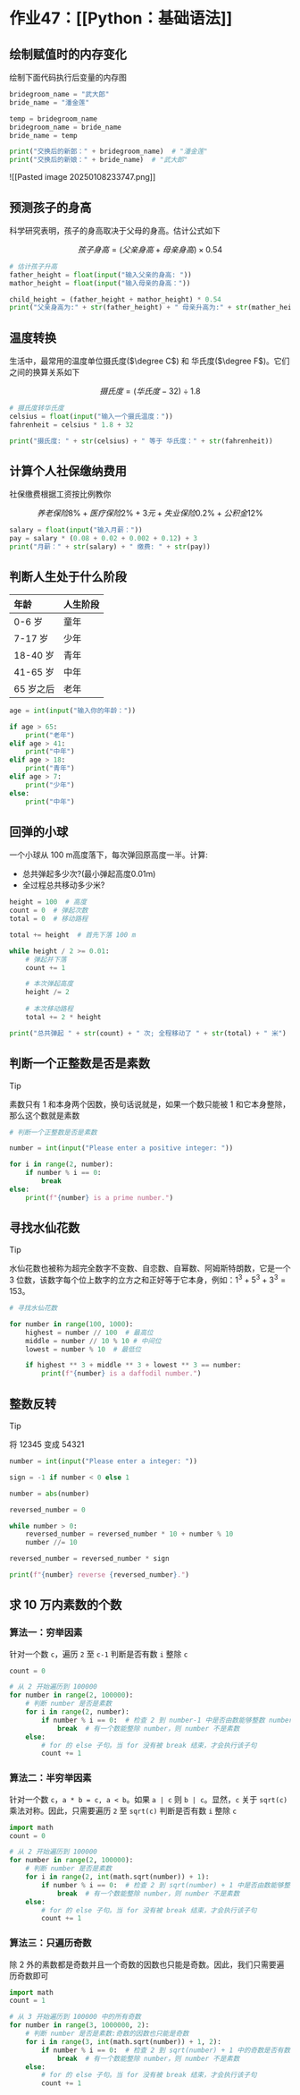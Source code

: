# 作业47：[[Python：基础语法]]


## 绘制赋值时的内存变化

绘制下面代码执行后变量的内存图

```python
bridegroom_name = "武大郎"
bride_name = "潘金莲"

temp = bridegroom_name
bridegroom_name = bride_name
bride_name = temp

print("交换后的新郎：" + bridegroom_name)  # "潘金莲"
print("交换后的新娘：" + bride_name)  # "武大郎"
```

![[Pasted image 20250108233747.png]]

## 预测孩子的身高

科学研究表明，孩子的身高取决于父母的身高。估计公式如下

$$
孩子身高 = (父亲身高+母亲身高) \times 0.54
$$

```python
# 估计孩子升高
father_height = float(input("输入父亲的身高: "))
mathor_height = float(input("输入母亲的身高："))

child_height = (father_height + mathor_height) * 0.54
print("父亲身高为:" + str(father_height) + " 母亲升高为:" + str(mather_height) + " 他们的孩子身高预计为：" + str(child_height))
```

## 温度转换

生活中，最常用的温度单位摄氏度($\degree C$) 和 华氏度($\degree F$)。它们之间的换算关系如下

$$
摄氏度 = (华氏度 - 32) \div 1.8
$$

```python
# 摄氏度转华氏度
celsius = float(input("输入一个摄氏温度："))
fahrenheit = celsius * 1.8 + 32

print("摄氏度: " + str(celsius) + " 等于 华氏度：" + str(fahrenheit))
```

## 计算个人社保缴纳费用
 
社保缴费根据工资按比例教你

$$
养老保险8\% + 医疗保险2\% + 3元 + 失业保险0.2\% + 公积金12\%
$$

```python
salary = float(input("输入月薪："))
pay = salary * (0.08 + 0.02 + 0.002 + 0.12) + 3
print("月薪：" + str(salary) + " 缴费: " + str(pay))
```

## 判断人生处于什么阶段

| 年龄      | ⼈⽣阶段 |
| :------ | ---- |
| 0-6 岁   | 童年   |
| 7-17 岁  | 少年   |
| 18-40 岁 | ⻘年   |
| 41-65 岁 | 中年   |
| 65 岁之后  | ⽼年   |

```python
age = int(input("输入你的年龄："))

if age > 65:
	print("老年")
elif age > 41:
	print("中年")
elif age > 18:
	print("青年")
elif age > 7:
	print("少年")
else:
	print("中年")
```

## 回弹的小球

一个小球从 $100$ m高度落下，每次弹回原高度一半。计算:
+ 总共弹起多少次?(最小弹起高度0.01m)
+ 全过程总共移动多少米?

```python
height = 100  # 高度
count = 0  # 弹起次数
total = 0  # 移动路程

total += height  # 首先下落 100 m

while height / 2 >= 0.01:
	# 弹起并下落
	count += 1

	# 本次弹起高度
	height /= 2 
	
	# 本次移动路程
	total += 2 * height 

print("总共弹起 " + str(count) + " 次; 全程移动了 " + str(total) + " 米")
```

## 判断一个正整数是否是素数

> [!tip] 
> 
> 素数只有 $1$ 和本身两个因数，换句话说就是，如果一个数只能被 $1$ 和它本身整除，那么这个数就是素数
> 

```python
# 判断一个正整数是否是素数

number = int(input("Please enter a positive integer: "))

for i in range(2, number):
    if number % i == 0:
        break
else:
    print(f"{number} is a prime number.")
```

## 寻找水仙花数

> [!tip] 
> 水仙花数也被称为超完全数字不变数、自恋数、自幂数、阿姆斯特朗数，它是一个 $3$ 位数，该数字每个位上数字的立方之和正好等于它本身，例如：$1^3 + 5^3+ 3^3=153$。

```python
# 寻找水仙花数

for number in range(100, 1000):
    highest = number // 100  # 最高位
    middle = number // 10 % 10 # 中间位
    lowest = number % 10  # 最低位

    if highest ** 3 + middle ** 3 + lowest ** 3 == number:
        print(f"{number} is a daffodil number.")
```

## 整数反转

> [!tip] 
> 
> 将 $12345$ 变成 $54321$
> 

```python
number = int(input("Please enter a integer: "))

sign = -1 if number < 0 else 1

number = abs(number)

reversed_number = 0

while number > 0:
    reversed_number = reversed_number * 10 + number % 10
    number //= 10

reversed_number = reversed_number * sign

print(f"{number} reverse {reversed_number}.")
```

## 求 10 万内素数的个数

### 算法一：穷举因素

针对一个数 `c`，遍历 `2` 至 `c-1` 判断是否有数 `i` 整除 `c`

```python
count = 0

# 从 2 开始遍历到 100000
for number in range(2, 100000):
    # 判断 number 是否是素数
    for i in range(2, number):
        if number % i == 0:  # 检查 2 到 number-1 中是否由数能够整数 number
            break  # 有一个数能整除 number，则 number 不是素数
    else:
        # for 的 else 子句。当 for 没有被 break 结束，才会执行该子句
        count += 1
```

### 算法二：半穷举因素

针对一个数 `c`，`a * b = c, a < b`。如果 `a | c` 则 `b | c`。显然，`c` 关于 `sqrt(c)` 乘法对称。因此，只需要遍历 `2` 至 `sqrt(c)` 判断是否有数 `i` 整除 `c`

```python
import math
count = 0

# 从 2 开始遍历到 100000
for number in range(2, 100000):
    # 判断 number 是否是素数
    for i in range(2, int(math.sqrt(number)) + 1):
        if number % i == 0:  # 检查 2 到 sqrt(number) + 1 中是否由数能够整数 number
            break  # 有一个数能整除 number，则 number 不是素数
    else:
        # for 的 else 子句。当 for 没有被 break 结束，才会执行该子句
        count += 1
```

### 算法三：只遍历奇数

除 $2$ 外的素数都是奇数并且一个奇数的因数也只能是奇数。因此，我们只需要遍历奇数即可

```python
import math
count = 1

# 从 3 开始遍历到 100000 中的所有奇数
for number in range(3, 1000000, 2):
    # 判断 number 是否是素数:奇数的因数也只能是奇数
    for i in range(3, int(math.sqrt(number)) + 1, 2):
        if number % i == 0:  # 检查 2 到 sqrt(number) + 1 中的奇数是否有数能够整数 number
            break  # 有一个数能整除 number，则 number 不是素数
    else:
        # for 的 else 子句。当 for 没有被 break 结束，才会执行该子句
        count += 1
```
